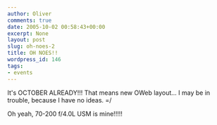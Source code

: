 ```yaml
---
author: Oliver
comments: true
date: 2005-10-02 00:58:43+00:00
excerpt: None
layout: post
slug: oh-noes-2
title: OH NOES!!
wordpress_id: 146
tags:
- events
---
```


It's OCTOBER ALREADY!!! That means new OWeb layout... I may be in trouble, because I have no ideas. =/

Oh yeah, 70-200 f/4.0L USM is mine!!!!!